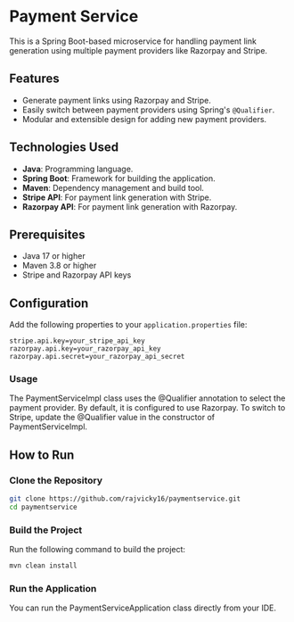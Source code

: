 # Payment Service

This is a Spring Boot-based microservice for handling payment link generation using multiple payment providers like Razorpay and Stripe.

## Features

- Generate payment links using Razorpay and Stripe.
- Easily switch between payment providers using Spring's `@Qualifier`.
- Modular and extensible design for adding new payment providers.

## Technologies Used

- **Java**: Programming language.
- **Spring Boot**: Framework for building the application.
- **Maven**: Dependency management and build tool.
- **Stripe API**: For payment link generation with Stripe.
- **Razorpay API**: For payment link generation with Razorpay.

## Prerequisites

- Java 17 or higher
- Maven 3.8 or higher
- Stripe and Razorpay API keys

## Configuration

Add the following properties to your `application.properties` file:
```properties
stripe.api.key=your_stripe_api_key
razorpay.api.key=your_razorpay_api_key
razorpay.api.secret=your_razorpay_api_secret
```

### Usage
The PaymentServiceImpl class uses the @Qualifier annotation to select the payment provider. By default, it is configured to use Razorpay. To switch to Stripe, update the @Qualifier value in the constructor of PaymentServiceImpl.


 ## How to Run
 
 ### Clone the Repository
 ```bash
 git clone https://github.com/rajvicky16/paymentservice.git
 cd paymentservice
 ```
 
 ### Build the Project
 Run the following command to build the project:
 ```bash
 mvn clean install
 ```


 ### Run the Application
 You can run the PaymentServiceApplication class directly from your IDE.
